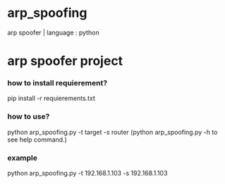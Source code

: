 # arp_spoofing
arp spoofer | language : python
<h1>arp spoofer project</h1>
<tr>
<h3>how to install requierement?</h3>
<p>pip install -r requierements.txt</p>
<h3>how to use?</h3>
<p>python arp_spoofing.py -t target -s router (python arp_spoofing.py -h to see help command.)</p>
<h3>example</h3>
<p>python arp_spoofing.py -t 192.168.1.103 -s 192.168.1.103 </p>
